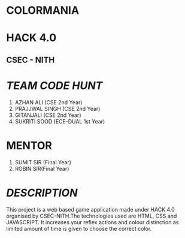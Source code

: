 # **COLORMANIA**

# **HACK 4.0**  
## **CSEC - NITH**

# *TEAM CODE HUNT*
1) AZHAN ALI (CSE 2nd Year)
2) PRAJJWAL SINGH (CSE 2nd Year)
3) GITANJALI (CSE 2nd Year)
4) SUKRITI SOOD (ECE-DUAL 1st Year)

# **MENTOR**
1) SUMIT SIR (Final Year)
2) ROBIN SIR(Final Year)

# *DESCRIPTION*
This project is a web based game application made under HACK 4.0 organised by CSEC-NITH.The technologies used are HTML, CSS and JAVASCRIPT.
It increases your reflex actions and colour distinction as limited amount of time is given to choose the correct color. 
